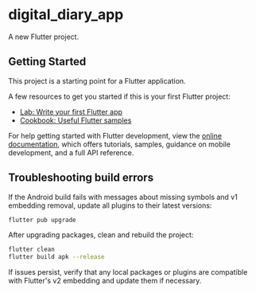 # digital_diary_app

A new Flutter project.

## Getting Started

This project is a starting point for a Flutter application.

A few resources to get you started if this is your first Flutter project:

- [Lab: Write your first Flutter app](https://docs.flutter.dev/get-started/codelab)
- [Cookbook: Useful Flutter samples](https://docs.flutter.dev/cookbook)

For help getting started with Flutter development, view the
[online documentation](https://docs.flutter.dev/), which offers tutorials,
samples, guidance on mobile development, and a full API reference.

## Troubleshooting build errors

If the Android build fails with messages about missing symbols and v1 embedding removal, update all plugins to their latest versions:

```bash
flutter pub upgrade
```

After upgrading packages, clean and rebuild the project:

```bash
flutter clean
flutter build apk --release
```

If issues persist, verify that any local packages or plugins are compatible with Flutter's v2 embedding and update them if necessary.
